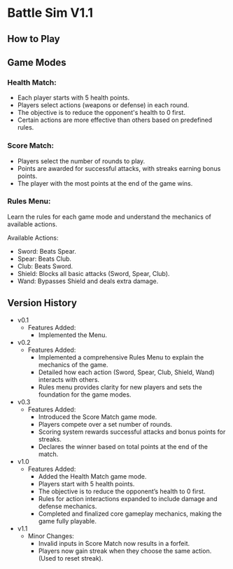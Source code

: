 # Battle Sim V1.1



## How to Play

## Game Modes

### Health Match:

- Each player starts with 5 health points.
- Players select actions (weapons or defense) in each round.
- The objective is to reduce the opponent's health to 0 first.
- Certain actions are more effective than others based on predefined rules.

### Score Match:

- Players select the number of rounds to play.
- Points are awarded for successful attacks, with streaks earning bonus points.
- The player with the most points at the end of the game wins.

### Rules Menu:

Learn the rules for each game mode and understand the mechanics of available actions.

Available Actions:
- Sword: Beats Spear.
- Spear: Beats Club.
- Club: Beats Sword.
- Shield: Blocks all basic attacks (Sword, Spear, Club).
- Wand: Bypasses Shield and deals extra damage.



## Version History
- v0.1
  - Features Added:
    - Implemented the Menu.
- v0.2
  - Features Added:
    - Implemented a comprehensive Rules Menu to explain the mechanics of the game.
    - Detailed how each action (Sword, Spear, Club, Shield, Wand) interacts with others.
    - Rules menu provides clarity for new players and sets the foundation for the game modes.
- v0.3
  - Features Added:
    - Introduced the Score Match game mode.
    - Players compete over a set number of rounds.
    - Scoring system rewards successful attacks and bonus points for streaks.
    - Declares the winner based on total points at the end of the match.
- v1.0
  - Features Added:
    - Added the Health Match game mode.
    - Players start with 5 health points.
    - The objective is to reduce the opponent’s health to 0 first.
    - Rules for action interactions expanded to include damage and defense mechanics.
    - Completed and finalized core gameplay mechanics, making the game fully playable.
- v1.1
  - Minor Changes:
    - Invalid inputs in Score Match now results in a forfeit.
    - Players now gain streak when they choose the same action. (Used to reset streak).
